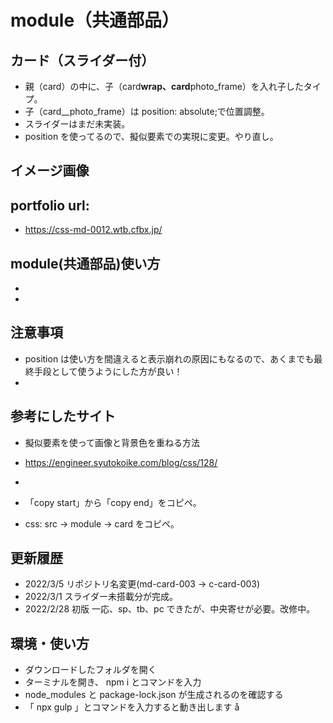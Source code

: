 # module（共通部品）

## カード（スライダー付）

- 親（card）の中に、子（card**wrap、card**photo_frame）を入れ子したタイプ。
- 子（card\_\_photo_frame）は position: absolute;で位置調整。
- スライダーはまだ未実装。
- position を使ってるので、擬似要素での実現に変更。やり直し。

## イメージ画像

## portfolio url:

- https://css-md-0012.wtb.cfbx.jp/

## module(共通部品)使い方

-
-

## 注意事項

- position は使い方を間違えると表示崩れの原因にもなるので、あくまでも最終手段として使うようにした方が良い！
-

## 参考にしたサイト

- 擬似要素を使って画像と背景色を重ねる方法
- https://engineer.syutokoike.com/blog/css/128/
-

- 「copy start」から「copy end」をコピペ。
- css: src -> module -> card をコピペ。

## 更新履歴

- 2022/3/5 リポジトリ名変更(md-card-003 -> c-card-003)
- 2022/3/1 スライダー未搭載分が完成。
- 2022/2/28 初版 一応、sp、tb、pc できたが、中央寄せが必要。改修中。

## 環境・使い方

- ダウンロードしたフォルダを開く
- ターミナルを開き、 npm i とコマンドを入力
- node_modules と package-lock.json が生成されるのを確認する
- 「 npx gulp 」とコマンドを入力すると動き出します
  å
